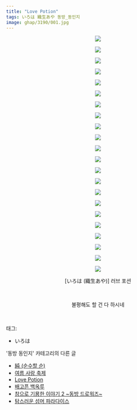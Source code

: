 ```yaml
---
title: "Love Potion"
tags: いろは 織生あや 동방_동인지
image: ghap/3190/001.jpg
---
```

<div class="article">
<p style="text-align: center; clear: none; float: none;"><img src="{{ site.nasurl }}/ghap/3190/001.jpg"/></p>
<p style="text-align: center; clear: none; float: none;"><img src="{{ site.nasurl }}/ghap/3190/002.jpg"/></p>
<p style="text-align: center; clear: none; float: none;"><img src="{{ site.nasurl }}/ghap/3190/003.jpg"/></p>
<p style="text-align: center; clear: none; float: none;"><img src="{{ site.nasurl }}/ghap/3190/004.jpg"/></p>
<p style="text-align: center; clear: none; float: none;"><img src="{{ site.nasurl }}/ghap/3190/005.jpg"/></p>
<p style="text-align: center; clear: none; float: none;"><img src="{{ site.nasurl }}/ghap/3190/006.jpg"/></p>
<p style="text-align: center; clear: none; float: none;"><img src="{{ site.nasurl }}/ghap/3190/007.jpg"/></p>
<p style="text-align: center; clear: none; float: none;"><img src="{{ site.nasurl }}/ghap/3190/008.jpg"/></p>
<p style="text-align: center; clear: none; float: none;"><img src="{{ site.nasurl }}/ghap/3190/009.jpg"/></p>
<p style="text-align: center; clear: none; float: none;"><img src="{{ site.nasurl }}/ghap/3190/010.jpg"/></p>
<p style="text-align: center; clear: none; float: none;"><img src="{{ site.nasurl }}/ghap/3190/011.jpg"/></p>
<p style="text-align: center; clear: none; float: none;"><img src="{{ site.nasurl }}/ghap/3190/012.jpg"/></p>
<p style="text-align: center; clear: none; float: none;"><img src="{{ site.nasurl }}/ghap/3190/013.jpg"/></p>
<p style="text-align: center; clear: none; float: none;"><img src="{{ site.nasurl }}/ghap/3190/014.jpg"/></p>
<p style="text-align: center; clear: none; float: none;"><img src="{{ site.nasurl }}/ghap/3190/015.jpg"/></p>
<p style="text-align: center; clear: none; float: none;"><img src="{{ site.nasurl }}/ghap/3190/016.jpg"/></p>
<p style="text-align: center; clear: none; float: none;"><img src="{{ site.nasurl }}/ghap/3190/017.jpg"/></p>
<p style="text-align: center; clear: none; float: none;"><img src="{{ site.nasurl }}/ghap/3190/018.jpg"/></p>
<p style="text-align: center; clear: none; float: none;"><img src="{{ site.nasurl }}/ghap/3190/019.jpg"/></p>
<p style="text-align: center; clear: none; float: none;"><img src="{{ site.nasurl }}/ghap/3190/020.jpg"/></p>
<p style="text-align: center; clear: none; float: none;"><img src="{{ site.nasurl }}/ghap/3190/021.jpg"/></p>
<p style="text-align: center; clear: none; float: none;"><img src="{{ site.nasurl }}/ghap/3190/022.jpg"/></p>
<p style="text-align: center; clear: none; float: none;">[いろは (織生あや)] 러브 포션</p>
<p style="text-align: center; clear: none; float: none;"><br/></p>
<p style="text-align: center; clear: none; float: none;">불평해도 할 건 다 하시네</p>
<p><br/></p>
</div><div class="tagTrail">
<p>태그: </p>
<ul>
<li>いろは</li>
</ul>
</div><div class="another">
<p>'동방 동인지' 카테고리의 다른 글</p>
<ul>
<li><a href="/2017-04-19-ghap_3192">純 (순수할 순)</a></li>
<li><a href="/2017-04-19-ghap_3191">여름 사랑 축제</a></li>
<li><a href="/2017-04-19-ghap_3190">Love Potion</a></li>
<li><a href="/2017-04-19-ghap_3189">배고픈 백옥루</a></li>
<li><a href="/2017-04-19-ghap_3188">참으로 기묭한 이야기 2 ~동방 드로워즈~</a></li>
<li><a href="/2017-04-19-ghap_3187">탐스러운 섬머 파라다이스</a></li>
</ul>
</div><div class="cb_module cb_fluid">
<div class="cb_wrt cb_profile">
</div><!-- commentList close -->
</div>